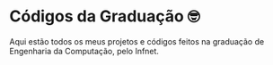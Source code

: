 # Códigos da Graduação :nerd_face:

Aqui estão todos os meus projetos e códigos feitos na graduação de Engenharia da Computação, pelo Infnet.
